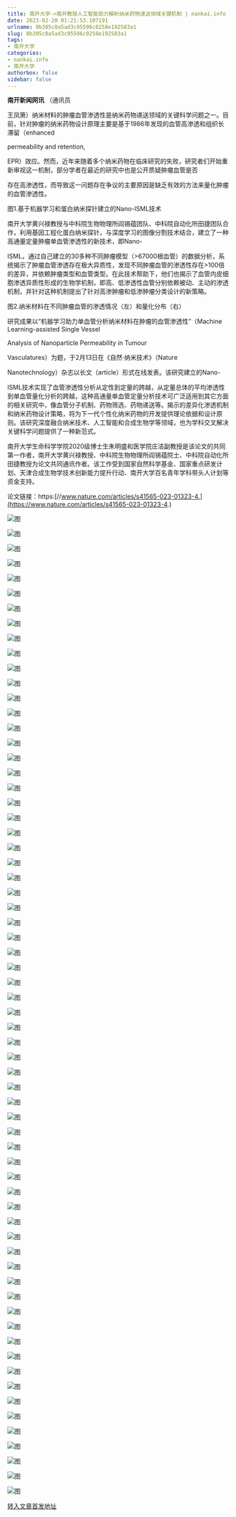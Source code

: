 ```yaml
---
title: 南开大学->南开教授人工智能助力解析纳米药物递送领域关键机制 | nankai.info
date: 2023-02-20 01:21:53.107191
urlname: 0b305c8a5ad3c95596c0258e192583a1
slug: 0b305c8a5ad3c95596c0258e192583a1
tags: 
- 南开大学
categories:
- nankai.info
- 南开大学
authorbox: false
sidebar: false
---
```

**南开新闻网讯** （通讯员

王凤箫）纳米材料的肿瘤血管渗透性是纳米药物递送领域的关键科学问题之一。目前，针对肿瘤的纳米药物设计原理主要是基于1986年发现的血管高渗透和组织长滞留（enhanced

permeability and retention,

EPR）效应。然而，近年来随着多个纳米药物在临床研究的失败，研究者们开始重新审视这一机制，部分学者在最近的研究中也是公开质疑肿瘤血管是否
<!--more-->
存在高渗透性，而导致这一问题存在争议的主要原因是缺乏有效的方法来量化肿瘤的血管渗透性。

图1.基于机器学习和蛋白纳米探针建立的Nano-ISML技术

南开大学黄兴禄教授与中科院生物物理所阎锡蕴团队、中科院自动化所田捷团队合作，利用基因工程化蛋白纳米探针，与深度学习的图像分割技术结合，建立了一种高通量定量肿瘤单血管渗透性的新技术，即Nano-

ISML，通过自己建立的30多种不同肿瘤模型（>67000根血管）的数据分析，系统揭示了肿瘤血管渗透存在极大异质性，发现不同肿瘤血管的渗透性存在>100倍的差异，并依赖肿瘤类型和血管类型。在此技术帮助下，他们也揭示了血管内皮细胞渗透异质性形成的生物学机制，即高、低渗透性血管分别依赖被动、主动的渗透机制，并针对这种机制提出了针对高渗肿瘤和低渗肿瘤分类设计的新策略。

图2.纳米材料在不同肿瘤血管的渗透情况（左）和量化分布（右）

研究成果以“机器学习助力单血管分析纳米材料在肿瘤的血管渗透性”（Machine Learning-assisted Single Vessel

Analysis of Nanoparticle Permeability in Tumour

Vasculatures）为题，于2月13日在《自然·纳米技术》（Nature

Nanotechnology）杂志以长文（article）形式在线发表。该研究建立的Nano-

ISML技术实现了血管渗透性分析从定性到定量的跨越，从定量总体的平均渗透性到单血管量化分析的跨越，这种高通量单血管定量分析技术可广泛适用到其它方面的相关研究中，像血管分子机制、药物筛选、药物递送等。揭示的差异化渗透机制和纳米药物设计策略，将为下一代个性化纳米药物的开发提供理论依据和设计原则。该研究深度融合纳米技术、人工智能和合成生物学等领域，也为学科交叉解决关键科学问题提供了一种新范式。

南开大学生命科学学院2020级博士生朱明盛和医学院庄洁副教授是该论文的共同第一作者，南开大学黄兴禄教授、中科院生物物理所阎锡蕴院士、中科院自动化所田捷教授为论文共同通讯作者。该工作受到国家自然科学基金、国家重点研发计划、天津合成生物学技术创新能力提升行动、南开大学百名青年学科带头人计划等资金支持。

论文链接：https:[//www.nature.com/articles/s41565-023-01323-4.](https://www.nature.com/articles/s41565-023-01323-4.)

![图](http://news.nankai.edu.cn/ywsd/system/2023/02/17/g)

![图](http://news.nankai.edu.cn/ywsd/system/2023/02/17/p)

![图](http://news.nankai.edu.cn/ywsd/system/2023/02/17/j)

![图](http://news.nankai.edu.cn/ywsd/system/2023/02/17/)

![图](http://news.nankai.edu.cn/ywsd/system/2023/02/17/d)

![图](http://news.nankai.edu.cn/ywsd/system/2023/02/17/7)

![图](http://news.nankai.edu.cn/ywsd/system/2023/02/17/6)

![图](http://news.nankai.edu.cn/ywsd/system/2023/02/17/6)

![图](http://news.nankai.edu.cn/ywsd/system/2023/02/17/2)

![图](http://news.nankai.edu.cn/ywsd/system/2023/02/17/7)

![图](http://news.nankai.edu.cn/ywsd/system/2023/02/17/4)

![图](http://news.nankai.edu.cn/ywsd/system/2023/02/17/4)

![图](http://news.nankai.edu.cn/ywsd/system/2023/02/17/_)

![图](http://news.nankai.edu.cn/ywsd/system/2023/02/17/7)

![图](http://news.nankai.edu.cn/ywsd/system/2023/02/17/4)

![图](http://news.nankai.edu.cn/ywsd/system/2023/02/17/7)

![图](http://news.nankai.edu.cn/ywsd/system/2023/02/17/9)

![图](http://news.nankai.edu.cn/ywsd/system/2023/02/17/4)

![图](http://news.nankai.edu.cn/ywsd/system/2023/02/17/0)

![图](http://news.nankai.edu.cn/ywsd/system/2023/02/17/0)

![图](http://news.nankai.edu.cn/ywsd/system/2023/02/17/0)

![图](http://news.nankai.edu.cn/ywsd/system/2023/02/17/3)

![图](http://news.nankai.edu.cn/ywsd/system/2023/02/17/0)

![图](http://news.nankai.edu.cn/ywsd/system/2023/02/17/0)

![图](http://news.nankai.edu.cn/)

![图](http://news.nankai.edu.cn/ywsd/system/2023/02/17/7)

![图](http://news.nankai.edu.cn/ywsd/system/2023/02/17/9)

![图](http://news.nankai.edu.cn/ywsd/system/2023/02/17/4)

![图](http://news.nankai.edu.cn/)

![图](http://news.nankai.edu.cn/ywsd/system/2023/02/17/0)

![图](http://news.nankai.edu.cn/ywsd/system/2023/02/17/0)

![图](http://news.nankai.edu.cn/ywsd/system/2023/02/17/0)

![图](http://news.nankai.edu.cn/)

![图](http://news.nankai.edu.cn/ywsd/system/2023/02/17/3)

![图](http://news.nankai.edu.cn/ywsd/system/2023/02/17/0)

![图](http://news.nankai.edu.cn/ywsd/system/2023/02/17/0)

![图](http://news.nankai.edu.cn/)

![图](http://news.nankai.edu.cn/ywsd/system/2023/02/17/c)

![图](http://news.nankai.edu.cn/ywsd/system/2023/02/17/i)

![图](http://news.nankai.edu.cn/ywsd/system/2023/02/17/p)

![图](http://news.nankai.edu.cn/)

![图](http://news.nankai.edu.cn/ywsd/system/2023/02/17/n)

![图](http://news.nankai.edu.cn/ywsd/system/2023/02/17/c)

![图](http://news.nankai.edu.cn/ywsd/system/2023/02/17/)

![图](http://news.nankai.edu.cn/ywsd/system/2023/02/17/u)

![图](http://news.nankai.edu.cn/ywsd/system/2023/02/17/d)

![图](http://news.nankai.edu.cn/ywsd/system/2023/02/17/e)

![图](http://news.nankai.edu.cn/ywsd/system/2023/02/17/)

![图](http://news.nankai.edu.cn/ywsd/system/2023/02/17/i)

![图](http://news.nankai.edu.cn/ywsd/system/2023/02/17/a)

![图](http://news.nankai.edu.cn/ywsd/system/2023/02/17/k)

![图](http://news.nankai.edu.cn/ywsd/system/2023/02/17/n)

![图](http://news.nankai.edu.cn/ywsd/system/2023/02/17/a)

![图](http://news.nankai.edu.cn/ywsd/system/2023/02/17/n)

![图](http://news.nankai.edu.cn/ywsd/system/2023/02/17/)

![图](http://news.nankai.edu.cn/ywsd/system/2023/02/17/s)

![图](http://news.nankai.edu.cn/ywsd/system/2023/02/17/w)

![图](http://news.nankai.edu.cn/ywsd/system/2023/02/17/e)

![图](http://news.nankai.edu.cn/ywsd/system/2023/02/17/n)

![图](http://news.nankai.edu.cn/)

![图](http://news.nankai.edu.cn/)

![图](http://news.nankai.edu.cn/ywsd/system/2023/02/17/:)

![图](http://news.nankai.edu.cn/ywsd/system/2023/02/17/p)

![图](http://news.nankai.edu.cn/ywsd/system/2023/02/17/t)

![图](http://news.nankai.edu.cn/ywsd/system/2023/02/17/t)

![图](http://news.nankai.edu.cn/ywsd/system/2023/02/17/h)

[转入文章首发地址](http://news.nankai.edu.cn/ywsd/system/2023/02/17/030054402.shtml)